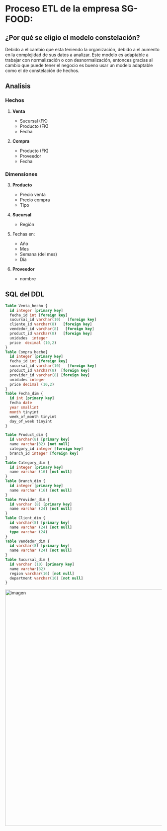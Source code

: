 # Proceso ETL de la empresa SG-FOOD: 

## ¿Por qué se eligio el modelo constelación?
Debido a el cambio que esta teniendo la organización, debido a el aumento en la complejidad de sus datos a analizar. Este modelo es adaptable a trabajar con normalización o con desnormalización, entonces gracias al cambio que puede tener el negocio es bueno usar un modelo adaptable como el de constelación de hechos.

## Analisis
### Hechos
1. **Venta**
    - Sucursal (FK)
    - Producto (FK)
    - Fecha

2. **Compra**
    - Producto (FK)
    - Proveedor 
    - Fecha

### Dimensiones
3. **Producto**
    - Precio venta
    - Precio compra
    - Tipo

4. **Sucursal**
    - Región

5. Fechas en:
    - Año 
    - Mes
    - Semana (del mes)
    - Dia

6. **Proveedor**
    - nombre

## SQL del DDL
``` SQL 
Table Venta_hecho {
  id integer [primary key]
  fecha_id int [foreign key]
  sucursal_id varchar(10)   [foreign key]
  cliente_id varchar(8)   [foreign key]
  vendedor_id varchar(8)   [foreign key]
  product_id varchar(8)   [foreign key]
  unidades  integer
  price  decimal (10,2)
}
Table Compra_hecho{
  id integer [primary key] 
  fecha_id int [foreign key]
  sucursal_id varchar(10)   [foreign key]
  product_id varchar(8)  [foreign key]
  provider_id varchar(8) [foreign key]
  unidades integer
  price decimal (10,2)
}
Table Fecha_dim {
  id int [primary key]
  fecha date
  year smallint
  month tinyint
  week_of_month tinyint
  day_of_week tinyint
}

Table Product_dim {
  id varchar(8) [primary key]
  name varchar(32) [not null]
  category_id integer [foreign key]
  branch_id integer [foreign key]
}
Table Category_dim {
  id integer [primary key]
  name varchar (16) [not null]
}
Table Branch_dim {
  id integer [primary key]
  name varchar (16) [not null]
}
Table Provider_dim {
  id varchar (8) [primary key]
  name varchar (24) [not null]
}
Table Client_dim {
  id varchar(8) [primary key]
  name varchar (24) [not null]
  type varchar (24) 
}
Table Vendedor_dim {
  id varchar(8) [primary key]
  name varchar (24) [not null]
}
Table Sucursal_dim {
  id varchar (10) [primary key]
  name varchar(32)
  region varchar(16) [not null]
  department varchar(16) [not null]
}

```
<img width="1188" height="761" alt="imagen" src="https://github.com/user-attachments/assets/c615b650-60ba-4d50-a49c-f56403aa7c70" />
